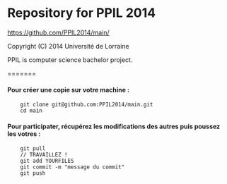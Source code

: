 Repository for PPIL 2014
=======

https://github.com/PPIL2014/main/

Copyright (C) 2014 Université de Lorraine 

PPIL is computer science bachelor project.

=======

#### Pour créer une copie sur votre machine :

        git clone git@github.com:PPIL2014/main.git
        cd main

#### Pour participater, récupérez les modifications des autres puis poussez les votres :


        git pull 
        // TRAVAILLEZ !
        git add YOURFILES 
        git commit -m "message du commit"
        git push 



